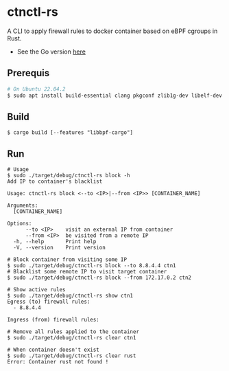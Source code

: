 # ctnctl-rs
A CLI to apply firewall rules to docker container based on eBPF cgroups in Rust. 
- See the Go version [here](https://github.com/ZhengjunHUO/ctnctl)

## Prerequis
```sh
# On Ubuntu 22.04.2
$ sudo apt install build-essential clang pkgconf zlib1g-dev libelf-dev libbpfcc libbpfcc-dev llvm-dev systemtap-sdt-dev gcc-multilib
```
## Build
```
$ cargo build [--features "libbpf-cargo"]
```

## Run
```
# Usage
$ sudo ./target/debug/ctnctl-rs block -h
Add IP to container's blacklist

Usage: ctnctl-rs block <--to <IP>|--from <IP>> [CONTAINER_NAME]

Arguments:
  [CONTAINER_NAME]  

Options:
      --to <IP>    visit an external IP from container
      --from <IP>  be visited from a remote IP
  -h, --help       Print help
  -V, --version    Print version

# Block container from visiting some IP
$ sudo ./target/debug/ctnctl-rs block --to 8.8.4.4 ctn1
# Blacklist some remote IP to visit target container
$ sudo ./target/debug/ctnctl-rs block --from 172.17.0.2 ctn2

# Show active rules
$ sudo ./target/debug/ctnctl-rs show ctn1
Egress (to) firewall rules: 
  - 8.8.4.4

Ingress (from) firewall rules: 

# Remove all rules applied to the container
$ sudo ./target/debug/ctnctl-rs clear ctn1

# When container doesn't exist
$ sudo ./target/debug/ctnctl-rs clear rust
Error: Container rust not found !
```
